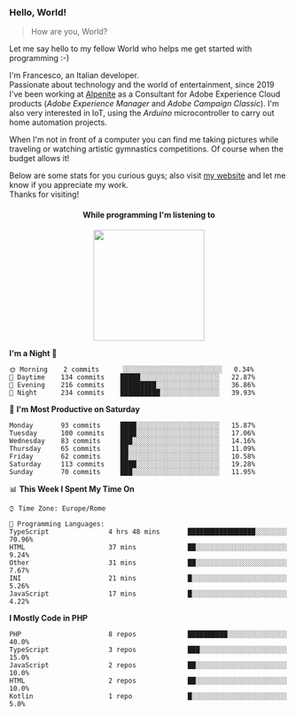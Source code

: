 ### Hello, World!

> How are you, World?

Let me say hello to my fellow World who helps me get started with programming :-)

I'm Francesco, an Italian developer.  
Passionate about technology and the world of entertainment, since 2019 I've been working at [Alpenite](https://www.alpenite.com) as a Consultant for Adobe Experience Cloud products (*Adobe Experience Manager* and *Adobe Campaign Classic*). I'm also very interested in IoT, using the *Arduino* microcontroller to carry out home automation projects.

When I'm not in front of a computer you can find me taking pictures while traveling or watching artistic gymnastics competitions. Of course when the budget allows it!

Below are some stats for you curious guys; also visit [my website](https://www.francescorega.eu) and let me know if you appreciate my work.  
Thanks for visiting!

<div align="center">
  <h4>While programming I'm listening to</h4>
  <a href="https://apps.francescorega.eu/now-playing/11147232609" target="_blank"><img src="https://apps.francescorega.eu/now-playing/11147232609" width="200"></a>
</div>

<!--START_SECTION:waka-->
**I'm a Night 🦉** 

```text
🌞 Morning    2 commits      ░░░░░░░░░░░░░░░░░░░░░░░░░   0.34% 
🌆 Daytime    134 commits    █████░░░░░░░░░░░░░░░░░░░░   22.87% 
🌃 Evening    216 commits    █████████░░░░░░░░░░░░░░░░   36.86% 
🌙 Night      234 commits    ██████████░░░░░░░░░░░░░░░   39.93%

```
📅 **I'm Most Productive on Saturday** 

```text
Monday       93 commits     ████░░░░░░░░░░░░░░░░░░░░░   15.87% 
Tuesday      100 commits    ████░░░░░░░░░░░░░░░░░░░░░   17.06% 
Wednesday    83 commits     ███░░░░░░░░░░░░░░░░░░░░░░   14.16% 
Thursday     65 commits     ██░░░░░░░░░░░░░░░░░░░░░░░   11.09% 
Friday       62 commits     ██░░░░░░░░░░░░░░░░░░░░░░░   10.58% 
Saturday     113 commits    ████░░░░░░░░░░░░░░░░░░░░░   19.28% 
Sunday       70 commits     ███░░░░░░░░░░░░░░░░░░░░░░   11.95%

```


📊 **This Week I Spent My Time On** 

```text
⌚︎ Time Zone: Europe/Rome

💬 Programming Languages: 
TypeScript               4 hrs 48 mins       █████████████████░░░░░░░░   70.96% 
HTML                     37 mins             ██░░░░░░░░░░░░░░░░░░░░░░░   9.24% 
Other                    31 mins             ██░░░░░░░░░░░░░░░░░░░░░░░   7.67% 
INI                      21 mins             █░░░░░░░░░░░░░░░░░░░░░░░░   5.26% 
JavaScript               17 mins             █░░░░░░░░░░░░░░░░░░░░░░░░   4.22%

```

**I Mostly Code in PHP** 

```text
PHP                      8 repos             ██████████░░░░░░░░░░░░░░░   40.0% 
TypeScript               3 repos             ███░░░░░░░░░░░░░░░░░░░░░░   15.0% 
JavaScript               2 repos             ██░░░░░░░░░░░░░░░░░░░░░░░   10.0% 
HTML                     2 repos             ██░░░░░░░░░░░░░░░░░░░░░░░   10.0% 
Kotlin                   1 repo              █░░░░░░░░░░░░░░░░░░░░░░░░   5.0%

```



<!--END_SECTION:waka-->

